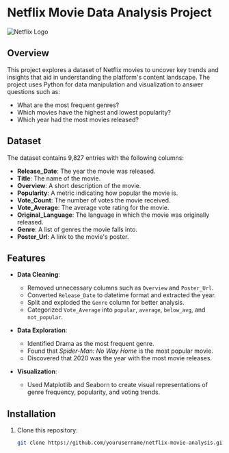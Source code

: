 # Netflix Movie Data Analysis Project

![Netflix Logo](path-to-your-netflix-logo-in-repo)

## Overview
This project explores a dataset of Netflix movies to uncover key trends and insights that aid in understanding the platform's content landscape. The project uses Python for data manipulation and visualization to answer questions such as:
- What are the most frequent genres?
- Which movies have the highest and lowest popularity?
- Which year had the most movies released?

## Dataset
The dataset contains 9,827 entries with the following columns:
- **Release_Date**: The year the movie was released.
- **Title**: The name of the movie.
- **Overview**: A short description of the movie.
- **Popularity**: A metric indicating how popular the movie is.
- **Vote_Count**: The number of votes the movie received.
- **Vote_Average**: The average vote rating for the movie.
- **Original_Language**: The language in which the movie was originally released.
- **Genre**: A list of genres the movie falls into.
- **Poster_Url**: A link to the movie's poster.

## Features
- **Data Cleaning**:
  - Removed unnecessary columns such as `Overview` and `Poster_Url`.
  - Converted `Release_Date` to datetime format and extracted the year.
  - Split and exploded the `Genre` column for better analysis.
  - Categorized `Vote_Average` into `popular`, `average`, `below_avg`, and `not_popular`.

- **Data Exploration**:
  - Identified Drama as the most frequent genre.
  - Found that *Spider-Man: No Way Home* is the most popular movie.
  - Discovered that 2020 was the year with the most movie releases.

- **Visualization**:
  - Used Matplotlib and Seaborn to create visual representations of genre frequency, popularity, and voting trends.

## Installation
1. Clone this repository:
   ```bash
   git clone https://github.com/yourusername/netflix-movie-analysis.git
